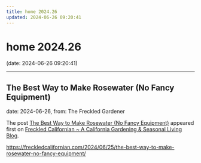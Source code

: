 ```yaml
---
title: home 2024.26
updated: 2024-06-26 09:20:41
---
```


# home 2024.26

(date: 2024-06-26 09:20:41)

---

## The Best Way to Make Rosewater (No Fancy Equipment)

date: 2024-06-26, from: The Freckled Gardener

<p>The post <a href="https://freckledcalifornian.com/2024/06/25/the-best-way-to-make-rosewater-no-fancy-equipment/">The Best Way to Make Rosewater (No Fancy Equipment)</a> appeared first on <a href="https://freckledcalifornian.com">Freckled Californian ~ A California Gardening &amp; Seasonal Living Blog</a>.</p>
 

<https://freckledcalifornian.com/2024/06/25/the-best-way-to-make-rosewater-no-fancy-equipment/>

